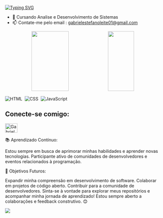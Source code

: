 

[![Typing SVG](https://readme-typing-svg.herokuapp.com/?color=8A2BE2&size=35&center=true&vCenter=true&width=1000&lines=Olá,+Meu+nome+é+Gabriel+Leite;Tenho+20+anos;Curso+Análise+e+Desenvolvimento+de+Sistemas)](https://git.io/typing-svg)

- 🔭 Cursando Analise e Desenvolvimento de Sistemas
- 📫 Contate-me pelo email : gabrielestefanoleite01@gmail.com


<div align="center">  
  <img width="49%" height="195px" src="https://github-readme-stats.vercel.app/api?username=GabrielL3ite&show_icons=true&count_private=true&hide_border=true&title_color=F724A9&icon_color=4B0082&text_color=FFFAFA&bg_color=0d1117"/>
  <img width="41%" height="195px" src="https://github-readme-stats.vercel.app/api/top-langs/?username=GabrielL3ite&layout=compact&hide_border=true&title_color=F724A9&text_color=FFFAFA&bg_color=0d1117" />
</div>

![HTML](https://img.shields.io/badge/HTML5-0D1117?style=for-the-badge&logo=html5&logoColor=E34F26)&nbsp;
![CSS](https://img.shields.io/badge/-CSS-0D1117?style=for-the-badge&logo=CSS3&logoColor=1572B6&labelColor=0D1117)&nbsp;
![JavaScript](https://img.shields.io/badge/-JavaScript-0D1117?style=for-the-badge&logo=javascript&labelColor=0D1117)&nbsp;


## Conecte-se comigo:
<p align="left">
<a href="https://www.instagram.com/gabriel_leiiite/" target="blank"><img align="center" src="https://raw.githubusercontent.com/rahuldkjain/github-profile-readme-generator/master/src/images/icons/Social/instagram.svg" alt="GabrielL3ite" height="30" width="40" /></a>
</p>



  📚 Aprendizado Contínuo:

Estou sempre em busca de aprimorar minhas habilidades e aprender novas tecnologias.
Participante ativo de comunidades de desenvolvedores e eventos relacionados à programação.

  🎯 Objetivos Futuros:

Expandir minha compreensão em desenvolvimento de software.
Colaborar em projetos de código aberto.
Contribuir para a comunidade de desenvolvedores.
Sinta-se à vontade para explorar meus repositórios e acompanhar minha jornada de aprendizado! Estou sempre aberto a colaborações e feedback construtivo. 😊


<p >
<img src="https://i.pinimg.com/originals/f1/ed/a4/f1eda4768df8d8135c779772f2833e88.gif">
</p>


